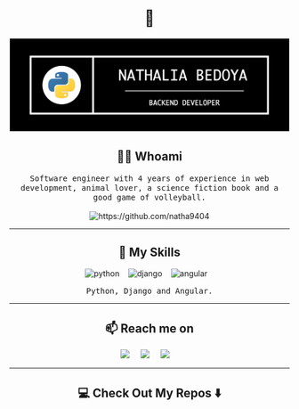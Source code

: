 <!--
**natha9404/natha9404** is a ✨ _special_ ✨ repository because its `README.md` (this file) appears on your GitHub profile.
--->  

<h1 align="center"> 👋 </h1>
<div align="center">
    <img src="https://github.com/natha9404/natha9404/blob/main/images/headerNB.png" alt="header"/>
</div>


<h2 align="center"> 👨‍💻 Whoami</h2>
<p align="center">
  <samp> Software engineer with 4 years of experience in web development, animal lover, a science fiction book and a good game of volleyball.
  </samp>
  <br> <br>
  <img src="https://komarev.com/ghpvc/?username=natha9404" alt="https://github.com/natha9404" />
</p>

<hr>

<h2 align="center"> 🔭 My Skills</h2>
<p align="center">
  <img alt="python" src="https://img.shields.io/badge/python-%230077B5.svg?&style=for-the-badge&logo=python&logoColor=white" />&nbsp;&nbsp;&nbsp;
  <img alt="django" src="https://img.shields.io/badge/django-046D06.svg?&style=for-the-badge&logo=django&logoColor=white" />&nbsp;&nbsp;&nbsp;
  <img alt="angular" src="https://img.shields.io/badge/angular-dd1b16.svg?&style=for-the-badge&logo=angular&logoColor=white" />&nbsp;&nbsp;&nbsp;
</p>
<p align="center"> <samp> Python, Django and Angular. </samp></p>
<hr>
<h2  align="center">📫 Reach me on</h2>
<p align="center">
  <a target="_blank"href="https://co.linkedin.com/in/natha9404/"><img src="https://img.shields.io/badge/linkedin-%230077B5.svg?&style=for-the-badge&logo=linkedin&logoColor=white" /></a>&nbsp;&nbsp;&nbsp;&nbsp;
  <a target="_blank"href="https://twitter.com/natha9404"><img src="https://img.shields.io/badge/twitter-%231DA1F2.svg?&style=for-the-badge&logo=twitter&logoColor=white" /></a>&nbsp;&nbsp;&nbsp;&nbsp;
  <a href="mailto:nathalia.bedoya@correounivalle.edu.com?subject=Hello%20Nathalia,%20From%20Github"><img src="https://img.shields.io/badge/gmail-%23D14836.svg?&style=for-the-badge&logo=gmail&logoColor=white" /></a>&nbsp;&nbsp;&nbsp;&nbsp;
</p>
<hr>
<h2  align="center">💻 Check Out My Repos ⬇️ </h2>

